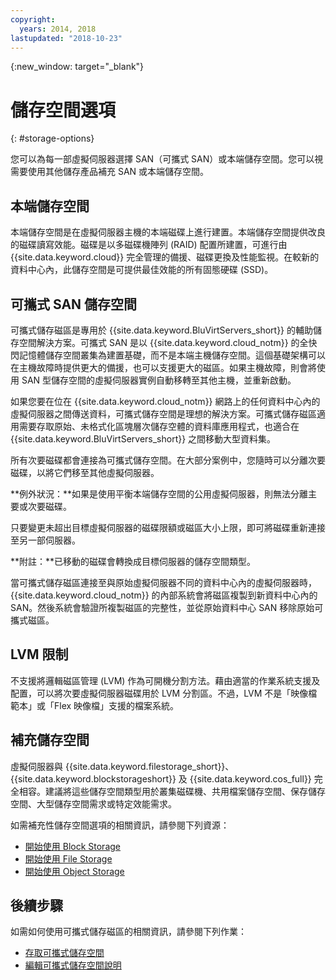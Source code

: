 ```yaml
---
copyright:
  years: 2014, 2018
lastupdated: "2018-10-23"
---
```


{:new_window: target="_blank"}

# 儲存空間選項
{: #storage-options}

您可以為每一部虛擬伺服器選擇 SAN（可攜式 SAN）或本端儲存空間。您可以視需要使用其他儲存產品補充 SAN 或本端儲存空間。

## 本端儲存空間

本端儲存空間是在虛擬伺服器主機的本端磁碟上進行建置。本端儲存空間提供改良的磁碟讀寫效能。磁碟是以多磁碟機陣列 (RAID) 配置所建置，可進行由 {{site.data.keyword.cloud}} 完全管理的備援、磁碟更換及性能監視。在較新的資料中心內，此儲存空間是可提供最佳效能的所有固態硬碟 (SSD)。

## 可攜式 SAN 儲存空間

可攜式儲存磁區是專用於 {{site.data.keyword.BluVirtServers_short}} 的輔助儲存空間解決方案。可攜式 SAN 是以 {{site.data.keyword.cloud_notm}} 的全快閃記憶體儲存空間叢集為建置基礎，而不是本端主機儲存空間。這個基礎架構可以在主機故障時提供更大的備援，也可以支援更大的磁區。如果主機故障，則會將使用 SAN 型儲存空間的虛擬伺服器實例自動移轉至其他主機，並重新啟動。

如果您要在位在 {{site.data.keyword.cloud_notm}} 網路上的任何資料中心內的虛擬伺服器之間傳送資料，可攜式儲存空間是理想的解決方案。可攜式儲存磁區適用需要存取原始、未格式化區塊層次儲存空體的資料庫應用程式，也適合在 {{site.data.keyword.BluVirtServers_short}} 之間移動大型資料集。

所有次要磁碟都會連接為可攜式儲存空間。在大部分案例中，您隨時可以分離次要磁碟，以將它們移至其他虛擬伺服器。

**例外狀況：**如果是使用平衡本端儲存空間的公用虛擬伺服器，則無法分離主要或次要磁碟。

只要變更未超出目標虛擬伺服器的磁碟限額或磁區大小上限，即可將磁碟重新連接至另一部伺服器。

**附註：**已移動的磁碟會轉換成目標伺服器的儲存空間類型。

當可攜式儲存磁區連接至與原始虛擬伺服器不同的資料中心內的虛擬伺服器時，{{site.data.keyword.cloud_notm}} 的內部系統會將磁區複製到新資料中心內的 SAN。然後系統會驗證所複製磁區的完整性，並從原始資料中心 SAN 移除原始可攜式磁區。

## LVM 限制

不支援將邏輯磁區管理 (LVM) 作為可開機分割方法。藉由適當的作業系統支援及配置，可以將次要虛擬伺服器磁碟用於 LVM 分割區。不過，LVM 不是「映像檔範本」或「Flex 映像檔」支援的檔案系統。

## 補充儲存空間

虛擬伺服器與 {{site.data.keyword.filestorage_short}}、{{site.data.keyword.blockstorageshort}} 及 {{site.data.keyword.cos_full}} 完全相容。建議將這些儲存空間類型用於叢集磁碟機、共用檔案儲存空間、保存儲存空間、大型儲存空間需求或特定效能需求。

如需補充性儲存空間選項的相關資訊，請參閱下列資源：

* [開始使用 Block Storage](/docs/infrastructure/BlockStorage?topic=BlockStorage-GettingStarted)
* [開始使用 File Storage](/docs/infrastructure/FileStorage?topic=FileStorage-GettingStarted)
* [開始使用 Object Storage](/docs/services/cloud-object-storage?topic=cloud-object-storage-about-ibm-cloud-object-storage#about-ibm-cloud-object-storage)

## 後續步驟
如需如何使用可攜式儲存磁區的相關資訊，請參閱下列作業：
* [存取可攜式儲存空間](/docs/vsi/storage?topic=virtual-servers-accessing-portable-storage)
* [編輯可攜式儲存空間說明](/docs/vsi/storage?topic=virtual-servers-editing-a-portable-storage-description)
